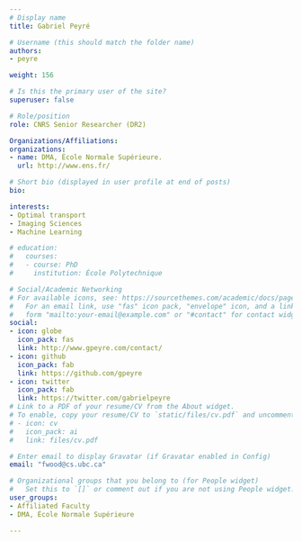```yaml
---
# Display name
title: Gabriel Peyré

# Username (this should match the folder name)
authors:
- peyre

weight: 156

# Is this the primary user of the site?
superuser: false

# Role/position
role: CNRS Senior Researcher (DR2)

Organizations/Affiliations:
organizations:
- name: DMA, École Normale Supérieure.
  url: http://www.ens.fr/

# Short bio (displayed in user profile at end of posts)
bio:

interests:
- Optimal transport
- Imaging Sciences
- Machine Learning

# education:
#   courses:
#   - course: PhD
#     institution: École Polytechnique

# Social/Academic Networking
# For available icons, see: https://sourcethemes.com/academic/docs/page-builder/#icons
#   For an email link, use "fas" icon pack, "envelope" icon, and a link in the
#   form "mailto:your-email@example.com" or "#contact" for contact widget.
social:
- icon: globe
  icon_pack: fas
  link: http://www.gpeyre.com/contact/
- icon: github
  icon_pack: fab
  link: https://github.com/gpeyre
- icon: twitter
  icon_pack: fab
  link: https://twitter.com/gabrielpeyre
# Link to a PDF of your resume/CV from the About widget.
# To enable, copy your resume/CV to `static/files/cv.pdf` and uncomment the lines below.
# - icon: cv
#   icon_pack: ai
#   link: files/cv.pdf

# Enter email to display Gravatar (if Gravatar enabled in Config)
email: "fwood@cs.ubc.ca"

# Organizational groups that you belong to (for People widget)
#   Set this to `[]` or comment out if you are not using People widget.
user_groups:
- Affiliated Faculty
- DMA, École Normale Supérieure

---
```

